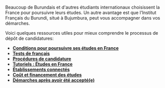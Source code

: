 Beaucoup de Burundais et d'autres étudiants internationaux choisissent la France pour poursuivre leurs études. Un autre avantage est que l'Institut Français du Burundi, situé à Bujumbura, peut vous accompagner dans vos démarches.

Voici quelques ressources utiles pour mieux comprendre le processus de dépôt de candidatures:

- [**Conditions pour poursuivre ses études en France**](https://www.burundi.campusfrance.org/fr/les-conditions-pour-poursuivre-ses-etudes-en-france)  
- [**Tests de français**](https://www.burundi.campusfrance.org/fr/les-tests-et-diplomes-de-francais-0)  
- [**Procédures de candidature**](https://www.burundi.campusfrance.org/fr/les-procedures-de-candidature)  
- [**Tutoriels : Études en France**](https://www.burundi.campusfrance.org/fr/les-tutoriels-etudes-en-france)  
- [**Établissements connectés**](https://www.burundi.campusfrance.org/fr/les-etablissements-connectes)  
- [**Coût et financement des études**](https://www.burundi.campusfrance.org/fr/le-cout-et-le-financement-des-etudes-superieures-en-france)  
- [**Démarches après avoir été accepté(e)**](https://www.burundi.campusfrance.org/fr/les-demarches-apres-avoir-ete-accepte-e)  
